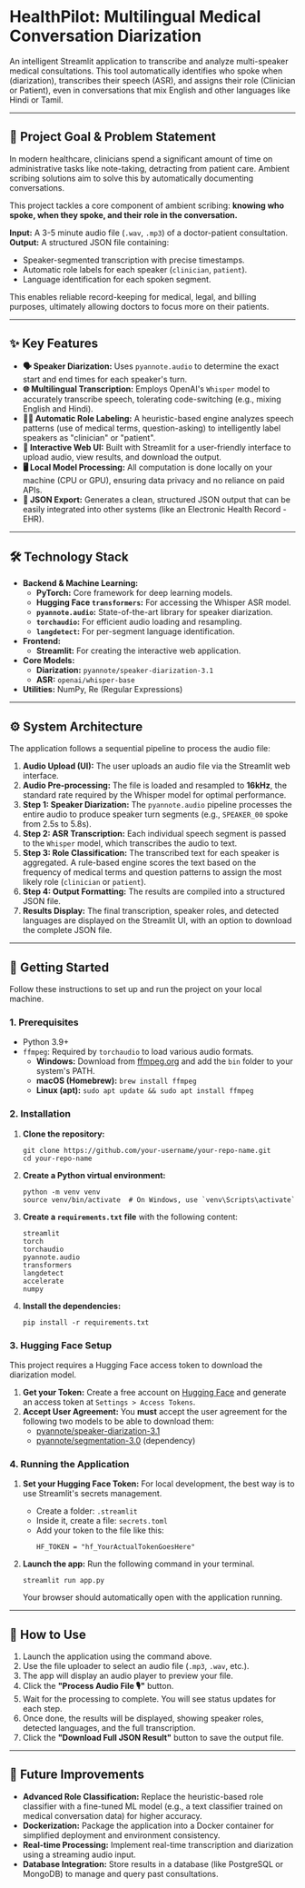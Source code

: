 # HealthPilot: Multilingual Medical Conversation Diarization

An intelligent Streamlit application to transcribe and analyze multi-speaker medical consultations. This tool automatically identifies who spoke when (diarization), transcribes their speech (ASR), and assigns their role (Clinician or Patient), even in conversations that mix English and other languages like Hindi or Tamil.


---

## 🎯 Project Goal & Problem Statement

In modern healthcare, clinicians spend a significant amount of time on administrative tasks like note-taking, detracting from patient care. Ambient scribing solutions aim to solve this by automatically documenting conversations.

This project tackles a core component of ambient scribing: **knowing who spoke, when they spoke, and their role in the conversation.**

**Input:** A 3-5 minute audio file (`.wav`, `.mp3`) of a doctor-patient consultation.
**Output:** A structured JSON file containing:
*   Speaker-segmented transcription with precise timestamps.
*   Automatic role labels for each speaker (`clinician`, `patient`).
*   Language identification for each spoken segment.

This enables reliable record-keeping for medical, legal, and billing purposes, ultimately allowing doctors to focus more on their patients.

---

## ✨ Key Features

*   **🗣️ Speaker Diarization:** Uses `pyannote.audio` to determine the exact start and end times for each speaker's turn.
*   **🌐 Multilingual Transcription:** Employs OpenAI's `Whisper` model to accurately transcribe speech, tolerating code-switching (e.g., mixing English and Hindi).
*   **👨‍⚕️ Automatic Role Labeling:** A heuristic-based engine analyzes speech patterns (use of medical terms, question-asking) to intelligently label speakers as "clinician" or "patient".
*   **🚀 Interactive Web UI:** Built with Streamlit for a user-friendly interface to upload audio, view results, and download the output.
*   **🖥️ Local Model Processing:** All computation is done locally on your machine (CPU or GPU), ensuring data privacy and no reliance on paid APIs.
*   **📄 JSON Export:** Generates a clean, structured JSON output that can be easily integrated into other systems (like an Electronic Health Record - EHR).

---

## 🛠️ Technology Stack

*   **Backend & Machine Learning:**
    *   **PyTorch:** Core framework for deep learning models.
    *   **Hugging Face `transformers`:** For accessing the Whisper ASR model.
    *   **`pyannote.audio`:** State-of-the-art library for speaker diarization.
    *   **`torchaudio`:** For efficient audio loading and resampling.
    *   **`langdetect`:** For per-segment language identification.
*   **Frontend:**
    *   **Streamlit:** For creating the interactive web application.
*   **Core Models:**
    *   **Diarization:** `pyannote/speaker-diarization-3.1`
    *   **ASR:** `openai/whisper-base`
*   **Utilities:** NumPy, Re (Regular Expressions)

---

## ⚙️ System Architecture

The application follows a sequential pipeline to process the audio file:

1.  **Audio Upload (UI):** The user uploads an audio file via the Streamlit web interface.
2.  **Audio Pre-processing:** The file is loaded and resampled to **16kHz**, the standard rate required by the Whisper model for optimal performance.
3.  **Step 1: Speaker Diarization:** The `pyannote.audio` pipeline processes the entire audio to produce speaker turn segments (e.g., `SPEAKER_00` spoke from 2.5s to 5.8s).
4.  **Step 2: ASR Transcription:** Each individual speech segment is passed to the `Whisper` model, which transcribes the audio to text.
5.  **Step 3: Role Classification:** The transcribed text for each speaker is aggregated. A rule-based engine scores the text based on the frequency of medical terms and question patterns to assign the most likely role (`clinician` or `patient`).
6.  **Step 4: Output Formatting:** The results are compiled into a structured JSON file.
7.  **Results Display:** The final transcription, speaker roles, and detected languages are displayed on the Streamlit UI, with an option to download the complete JSON file.

---

## 🚀 Getting Started

Follow these instructions to set up and run the project on your local machine.

### 1. Prerequisites

*   Python 3.9+
*   `ffmpeg`: Required by `torchaudio` to load various audio formats.
    *   **Windows:** Download from [ffmpeg.org](https://ffmpeg.org/download.html) and add the `bin` folder to your system's PATH.
    *   **macOS (Homebrew):** `brew install ffmpeg`
    *   **Linux (apt):** `sudo apt update && sudo apt install ffmpeg`

### 2. Installation

1.  **Clone the repository:**
    ```
    git clone https://github.com/your-username/your-repo-name.git
    cd your-repo-name
    ```

2.  **Create a Python virtual environment:**
    ```
    python -m venv venv
    source venv/bin/activate  # On Windows, use `venv\Scripts\activate`
    ```

3.  **Create a `requirements.txt` file** with the following content:
    ```
    streamlit
    torch
    torchaudio
    pyannote.audio
    transformers
    langdetect
    accelerate
    numpy
    ```

4.  **Install the dependencies:**
    ```
    pip install -r requirements.txt
    ```

### 3. Hugging Face Setup

This project requires a Hugging Face access token to download the diarization model.

1.  **Get your Token:** Create a free account on [Hugging Face](https://huggingface.co/) and generate an access token at `Settings > Access Tokens`.
2.  **Accept User Agreement:** You **must** accept the user agreement for the following two models to be able to download them:
    *   [pyannote/speaker-diarization-3.1](https://huggingface.co/pyannote/speaker-diarization-3.1)
    *   [pyannote/segmentation-3.0](https://huggingface.co/pyannote/segmentation-3.0) (dependency)

### 4. Running the Application

1.  **Set your Hugging Face Token:** For local development, the best way is to use Streamlit's secrets management.
    *   Create a folder: `.streamlit`
    *   Inside it, create a file: `secrets.toml`
    *   Add your token to the file like this:
        ```
        HF_TOKEN = "hf_YourActualTokenGoesHere"
        ```

2.  **Launch the app:** Run the following command in your terminal.
    ```
    streamlit run app.py
    ```
    Your browser should automatically open with the application running.

---

## 📖 How to Use

1.  Launch the application using the command above.
2.  Use the file uploader to select an audio file (`.mp3`, `.wav`, etc.).
3.  The app will display an audio player to preview your file.
4.  Click the **"Process Audio File 🎙️"** button.
5.  Wait for the processing to complete. You will see status updates for each step.
6.  Once done, the results will be displayed, showing speaker roles, detected languages, and the full transcription.
7.  Click the **"Download Full JSON Result"** button to save the output file.

---

## 🔮 Future Improvements

*   **Advanced Role Classification:** Replace the heuristic-based role classifier with a fine-tuned ML model (e.g., a text classifier trained on medical conversation data) for higher accuracy.
*   **Dockerization:** Package the application into a Docker container for simplified deployment and environment consistency.
*   **Real-time Processing:** Implement real-time transcription and diarization using a streaming audio input.
*   **Database Integration:** Store results in a database (like PostgreSQL or MongoDB) to manage and query past consultations.

